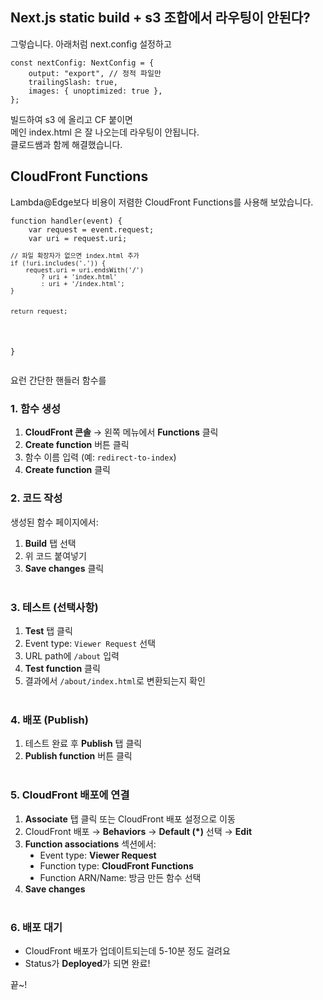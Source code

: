 <h2 data-ke-size="size26">Next.js static build + s3 조합에서 라우팅이 안된다?</h2>
<p data-ke-size="size16">그렇습니다. 아래처럼 next.config 설정하고</p>
<pre class="yaml"><code>const nextConfig: NextConfig = {
    output: "export", // 정적 파일만
    trailingSlash: true,
    images: { unoptimized: true },
};</code></pre>
<p data-ke-size="size16">빌드하여 s3 에 올리고 CF 붙이면<br />메인 index.html 은 잘 나오는데 라우팅이 안됩니다.<br />클로드쌤과 함께 해결했습니다.</p>
<h2 data-ke-size="size26">CloudFront Functions</h2>
<p data-ke-size="size16">Lambda@Edge보다 비용이 저렴한 CloudFront Functions를 사용해 보았습니다.</p>
<pre class="actionscript"><code>function handler(event) {
    var request = event.request;
    var uri = request.uri;
<pre><code>// 파일 확장자가 없으면 index.html 추가
if (!uri.includes('.')) {
    request.uri = uri.endsWith('/') 
        ? uri + 'index.html' 
        : uri + '/index.html';
}

return request;
</code></pre>
<p>}</code></pre></p>
<p data-ke-size="size16">요런 간단한 핸들러 함수를</p>
<h3 data-ke-size="size23">1. 함수 생성</h3>
<ol style="list-style-type: decimal;" data-ke-list-type="decimal">
<li><b>CloudFront 콘솔</b> &rarr; 왼쪽 메뉴에서 <b>Functions</b> 클릭</li>
<li><b>Create function</b> 버튼 클릭</li>
<li>함수 이름 입력 (예: <code>redirect-to-index</code>)</li>
<li><b>Create function</b> 클릭</li>
</ol>
<h3 data-ke-size="size23">2. 코드 작성</h3>
<p data-ke-size="size16">생성된 함수 페이지에서:</p>
<ol style="list-style-type: decimal;" data-ke-list-type="decimal">
<li><b>Build</b> 탭 선택</li>
<li>위 코드 붙여넣기</li>
<li><b>Save changes</b> 클릭<br /><br /></li>
</ol>
<h3 data-ke-size="size23">3. 테스트 (선택사항)</h3>
<ol style="list-style-type: decimal;" data-ke-list-type="decimal">
<li><b>Test</b> 탭 클릭</li>
<li>Event type: <code>Viewer Request</code> 선택</li>
<li>URL path에 <code>/about</code> 입력</li>
<li><b>Test function</b> 클릭</li>
<li>결과에서 <code>/about/index.html</code>로 변환되는지 확인<br /><br /></li>
</ol>
<h3 data-ke-size="size23">4. 배포 (Publish)</h3>
<ol style="list-style-type: decimal;" data-ke-list-type="decimal">
<li>테스트 완료 후 <b>Publish</b> 탭 클릭</li>
<li><b>Publish function</b> 버튼 클릭<br /><br /></li>
</ol>
<h3 data-ke-size="size23">5. CloudFront 배포에 연결</h3>
<ol style="list-style-type: decimal;" data-ke-list-type="decimal">
<li><b>Associate</b> 탭 클릭 또는 CloudFront 배포 설정으로 이동</li>
<li>CloudFront 배포 &rarr; <b>Behaviors</b> &rarr; <b>Default (*)</b> 선택 &rarr; <b>Edit</b></li>
<li><b>Function associations</b> 섹션에서:
<ul style="list-style-type: disc;" data-ke-list-type="disc">
<li>Event type: <b>Viewer Request</b></li>
<li>Function type: <b>CloudFront Functions</b></li>
<li>Function ARN/Name: 방금 만든 함수 선택</li>
</ul>
</li>
<li><b>Save changes<br /><br /></b></li>
</ol>
<h3 data-ke-size="size23">6. 배포 대기</h3>
<ul style="list-style-type: disc;" data-ke-list-type="disc">
<li>CloudFront 배포가 업데이트되는데 5-10분 정도 걸려요</li>
<li>Status가 <b>Deployed</b>가 되면 완료!</li>
</ul>
<p data-ke-size="size16">끝~!</p>